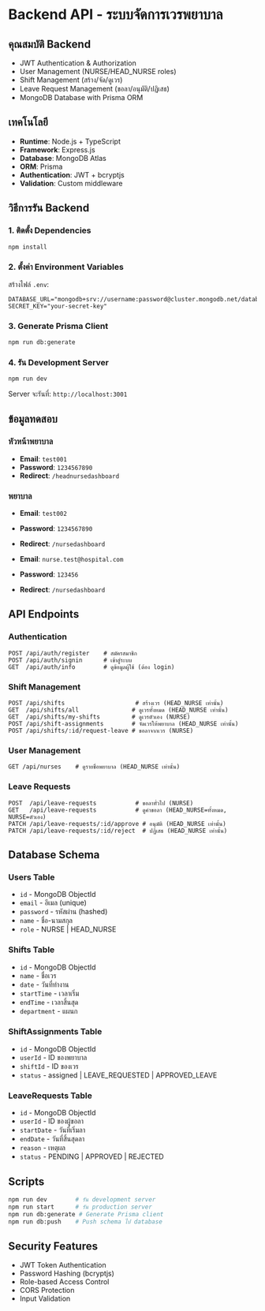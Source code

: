 # Backend API - ระบบจัดการเวรพยาบาล

## คุณสมบัติ Backend
- JWT Authentication & Authorization
- User Management (NURSE/HEAD_NURSE roles)
- Shift Management (สร้าง/จัด/ดูเวร)
- Leave Request Management (ขอลา/อนุมัติ/ปฏิเสธ)
- MongoDB Database with Prisma ORM

## เทคโนโลยี
- **Runtime**: Node.js + TypeScript
- **Framework**: Express.js
- **Database**: MongoDB Atlas
- **ORM**: Prisma
- **Authentication**: JWT + bcryptjs
- **Validation**: Custom middleware

## วิธีการรัน Backend

### 1. ติดตั้ง Dependencies
```bash
npm install
```

### 2. ตั้งค่า Environment Variables
สร้างไฟล์ `.env`:
```env
DATABASE_URL="mongodb+srv://username:password@cluster.mongodb.net/database"
SECRET_KEY="your-secret-key"
```

### 3. Generate Prisma Client
```bash
npm run db:generate
```

### 4. รัน Development Server
```bash
npm run dev
```
Server จะรันที่: `http://localhost:3001`

## ข้อมูลทดสอบ

### หัวหน้าพยาบาล
- **Email**: `test001`
- **Password**: `1234567890`
- **Redirect**: `/headnursedashboard`

### พยาบาล
- **Email**: `test002`
- **Password**: `1234567890`
- **Redirect**: `/nursedashboard`

- **Email**: `nurse.test@hospital.com`
- **Password**: `123456`
- **Redirect**: `/nursedashboard`

## API Endpoints

### Authentication
```
POST /api/auth/register    # สมัครสมาชิก
POST /api/auth/signin      # เข้าสู่ระบบ
GET  /api/auth/info        # ดูข้อมูลผู้ใช้ (ต้อง login)
```

### Shift Management
```
POST /api/shifts                    # สร้างเวร (HEAD_NURSE เท่านั้น)
GET  /api/shifts/all               # ดูเวรทั้งหมด (HEAD_NURSE เท่านั้น)
GET  /api/shifts/my-shifts         # ดูเวรตัวเอง (NURSE)
POST /api/shift-assignments        # จัดเวรให้พยาบาล (HEAD_NURSE เท่านั้น)
POST /api/shifts/:id/request-leave # ขอลาจากเวร (NURSE)
```

### User Management
```
GET /api/nurses    # ดูรายชื่อพยาบาล (HEAD_NURSE เท่านั้น)
```

### Leave Requests
```
POST  /api/leave-requests           # ขอลาทั่วไป (NURSE)
GET   /api/leave-requests           # ดูคำขอลา (HEAD_NURSE=ทั้งหมด, NURSE=ตัวเอง)
PATCH /api/leave-requests/:id/approve # อนุมัติ (HEAD_NURSE เท่านั้น)
PATCH /api/leave-requests/:id/reject  # ปฏิเสธ (HEAD_NURSE เท่านั้น)
```

## Database Schema

### Users Table
- `id` - MongoDB ObjectId
- `email` - อีเมล (unique)
- `password` - รหัสผ่าน (hashed)
- `name` - ชื่อ-นามสกุล
- `role` - NURSE | HEAD_NURSE

### Shifts Table
- `id` - MongoDB ObjectId
- `name` - ชื่อเวร
- `date` - วันที่ทำงาน
- `startTime` - เวลาเริ่ม
- `endTime` - เวลาสิ้นสุด
- `department` - แผนก

### ShiftAssignments Table
- `id` - MongoDB ObjectId
- `userId` - ID ของพยาบาล
- `shiftId` - ID ของเวร
- `status` - assigned | LEAVE_REQUESTED | APPROVED_LEAVE

### LeaveRequests Table
- `id` - MongoDB ObjectId
- `userId` - ID ของผู้ขอลา
- `startDate` - วันที่เริ่มลา
- `endDate` - วันที่สิ้นสุดลา
- `reason` - เหตุผล
- `status` - PENDING | APPROVED | REJECTED

## Scripts
```bash
npm run dev        # รัน development server
npm run start      # รัน production server
npm run db:generate # Generate Prisma client
npm run db:push    # Push schema ไป database
```

## Security Features
- JWT Token Authentication
- Password Hashing (bcryptjs)
- Role-based Access Control
- CORS Protection
- Input Validation
